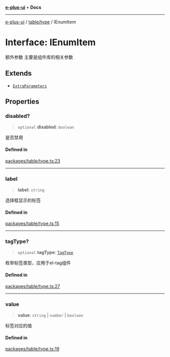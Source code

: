 [**e-plus-ui**](../../../README.md) • **Docs**

***

[e-plus-ui](../../../modules.md) / [table/type](../README.md) / IEnumItem

# Interface: IEnumItem

额外参数
主要是组件库的相关参数

## Extends

- [`ExtraParameters`](../type-aliases/ExtraParameters.md)

## Properties

### disabled?

> `optional` **disabled**: `boolean`

是否禁用

#### Defined in

[packages/table/type.ts:23](https://github.com/c-eqian/e-plus-ui/blob/9afe3efca84f90347511649ce68bd1a732377c38/packages/table/type.ts#L23)

***

### label

> **label**: `string`

选择框显示的标签

#### Defined in

[packages/table/type.ts:15](https://github.com/c-eqian/e-plus-ui/blob/9afe3efca84f90347511649ce68bd1a732377c38/packages/table/type.ts#L15)

***

### tagType?

> `optional` **tagType**: [`TagType`](../type-aliases/TagType.md)

枚举标签类型，应用于el-tag组件

#### Defined in

[packages/table/type.ts:27](https://github.com/c-eqian/e-plus-ui/blob/9afe3efca84f90347511649ce68bd1a732377c38/packages/table/type.ts#L27)

***

### value

> **value**: `string` \| `number` \| `boolean`

标签对应的值

#### Defined in

[packages/table/type.ts:19](https://github.com/c-eqian/e-plus-ui/blob/9afe3efca84f90347511649ce68bd1a732377c38/packages/table/type.ts#L19)
